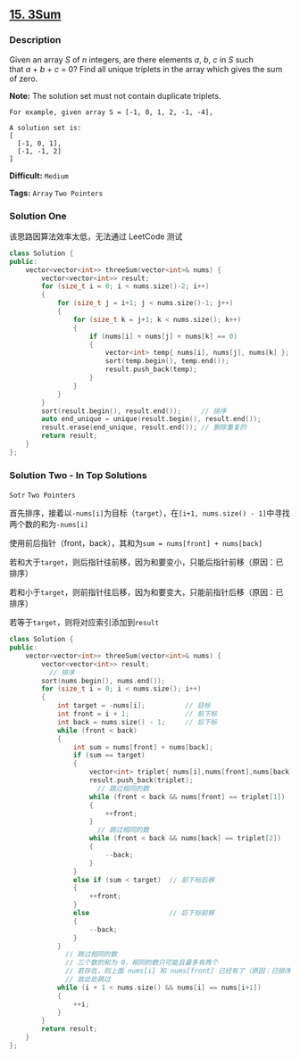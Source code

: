 ## [15. 3Sum](https://leetcode.com/problems/3sum/)

### Description

Given an array *S* of *n* integers, are there elements *a*, *b*, *c* in *S* such that *a* + *b* + *c* = 0? Find all unique triplets in the array which gives the sum of zero.

**Note:** The solution set must not contain duplicate triplets.

```
For example, given array S = [-1, 0, 1, 2, -1, -4],

A solution set is:
[
  [-1, 0, 1],
  [-1, -1, 2]
]
```

**Difficult:** `Medium`

**Tags:** `Array` `Two Pointers`

### Solution One

该思路因算法效率太低，无法通过 LeetCode 测试

```c++
class Solution {
public:
    vector<vector<int>> threeSum(vector<int>& nums) {
        vector<vector<int>> result;
        for (size_t i = 0; i < nums.size()-2; i++)
        {
            for (size_t j = i+1; j < nums.size()-1; j++)
            {
                for (size_t k = j+1; k < nums.size(); k++)
                {
                    if (nums[i] + nums[j] + nums[k] == 0)
                    {
                        vector<int> temp{ nums[i], nums[j], nums[k] };
                        sort(temp.begin(), temp.end());
                        result.push_back(temp);
                    }
                }
            }
        }
        sort(result.begin(), result.end());		// 排序
        auto end_unique = unique(result.begin(), result.end());
        result.erase(end_unique, result.end());	// 删除重复的
        return result;
    }
};
```

### Solution Two - In Top Solutions

`Sotr` `Two Pointers`

首先排序，接着以`-nums[i]`为目标（`target`），在`[i+1, nums.size() - 1]`中寻找两个数的和为`-nums[i]`

使用前后指针（front，back），其和为`sum = nums[front] + nums[back]`

若和大于`target`，则后指针往前移，因为和要变小，只能后指针前移（原因：已排序）

若和小于`target`，则前指针往后移，因为和要变大，只能前指针后移（原因：已排序）

若等于`target`，则将对应索引添加到`result`

```c++
class Solution {
public:
    vector<vector<int>> threeSum(vector<int>& nums) {
        vector<vector<int>> result;
          // 排序
        sort(nums.begin(), nums.end());
        for (size_t i = 0; i < nums.size(); i++)
        {
            int target = -nums[i];			// 目标
            int front = i + 1;				// 前下标
            int back = nums.size() - 1;		// 后下标
            while (front < back)
            {
                int sum = nums[front] + nums[back];
                if (sum == target)
                {
                    vector<int> triplet{ nums[i],nums[front],nums[back] };
                    result.push_back(triplet);
                      // 跳过相同的数
                    while (front < back && nums[front] == triplet[1])
                    {
                        ++front;
                    }
                      // 跳过相同的数
                    while (front < back && nums[back] == triplet[2])
                    {
                        --back;
                    }
                }
                else if (sum < target)	// 前下标后移
                {
                    ++front;
                }
                else					// 后下标前移
                {
                    --back;
                }
            }
              // 跳过相同的数
              // 三个数的和为 0，相同的数只可能且最多有两个
              // 若存在，则上面 nums[i] 和 nums[front] 已经有了（原因：已排序！！！)
              // 故此处跳过
            while (i + 1 < nums.size() && nums[i] == nums[i+1])
            {
                ++i;
            }
        }
        return result;
    }
};
```

